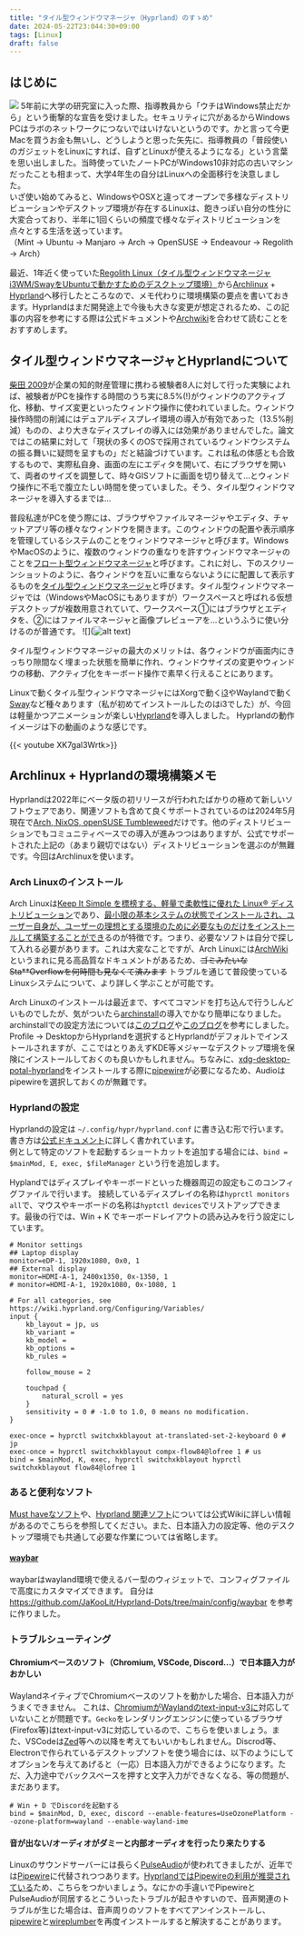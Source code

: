 ```yaml
---
title: "タイル型ウィンドウマネージャ（Hyprland）のすゝめ"
date: 2024-05-22T23:044:30+09:00
tags: [Linux]
draft: false
---
```

## はじめに
![](/images/arch_hyprland/image.png)
5年前に大学の研究室に入った際、指導教員から「ウチはWindows禁止だから」という衝撃的な宣告を受けました。セキュリティに穴があるからWindows PCはラボのネットワークにつないではいけないというのです。かと言って今更Macを買うお金も無いし、どうしようと思った矢先に、指導教員の「普段使いのガジェットをLinuxにすれば、自ずとLinuxが使えるようになる」という言葉を思い出しました。当時使っていたノートPCがWindows10非対応の古いマシンだったことも相まって、大学4年生の自分はLinuxへの全面移行を決意しました。  
いざ使い始めてみると、WindowsやOSXと違ってオープンで多様なディストリビューションやデスクトップ環境が存在するLinuxは、飽きっぽい自分の性分に大変合っており、半年に1回くらいの頻度で様々なディストリビューションを点々とする生活を送っています。  
（Mint -> Ubuntu -> Manjaro -> Arch -> OpenSUSE -> Endeavour -> Regolith -> Arch）  

最近、1年近く使っていた[Regolith Linux（タイル型ウィンドウマネージャi3WM/SwayをUbuntuで動かすためのデスクトップ環境）](https://regolith-desktop.com/)から[Archlinux](http://www.archlinux.jp/) + [Hyprland](https://hyprland.org/)へ移行したところなので、メモ代わりに環境構築の要点を書いておきます。Hyprlandはまだ開発途上で今後も大きな変更が想定されるため、この記事の内容を参考にする際は公式ドキュメントや[Archwiki](https://wiki.archlinux.jp/index.php/%E3%83%A1%E3%82%A4%E3%83%B3%E3%83%9A%E3%83%BC%E3%82%B8)を合わせて読むことをおすすめします。

## タイル型ウィンドウマネージャとHyprlandについて
[柴田 2009](http://id.nii.ac.jp/1001/00009260/)が企業の知的財産管理に携わる被験者8人に対して行った実験によれば、被験者がPCを操作する時間のうち実に8.5%(!)がウィンドウのアクティブ化、移動、サイズ変更といったウィンドウ操作に使われていました。ウィンドウ操作時間の削減にはデュアルディスプレイ環境の導入が有効であった（13.5%削減）ものの、より大きなディスプレイの導入には効果がありませんでした。論文ではこの結果に対して「現状の多くのOSで採用されているウィンドウシステムの振る舞いに疑問を呈すもの」だと結論づけています。これは私の体感とも合致するもので、実際私自身、画面の左にエディタを開いて、右にブラウザを開いて、両者のサイズを調整して、時々GISソフトに画面を切り替えて…とウィンドウ操作に不毛で腹立たしい時間を使っていました。そう、タイル型ウィンドウマネージャを導入するまでは...

普段私達がPCを使う際には、ブラウザやファイルマネージャやエディタ、チャットアプリ等の様々なウィンドウを開きます。このウィンドウの配置や表示順序を管理しているシステムのことをウィンドウマネージャと呼びます。WindowsやMacOSのように、複数のウィンドウの重なりを許すウィンドウマネージャのことを[フロート型ウィンドウマネージャ](https://ja.wikipedia.org/wiki/%E3%82%B9%E3%82%BF%E3%83%83%E3%82%AF%E5%9E%8B%E3%82%A6%E3%82%A3%E3%83%B3%E3%83%89%E3%82%A6%E3%83%9E%E3%83%8D%E3%83%BC%E3%82%B8%E3%83%A3)と呼びます。これに対し、下のスクリーンショットのように、各ウィンドウを互いに重ならないようにに配置して表示するものを[タイル型ウィンドウマネージャ](https://ja.wikipedia.org/wiki/%E3%82%BF%E3%82%A4%E3%83%AB%E5%9E%8B%E3%82%A6%E3%82%A3%E3%83%B3%E3%83%89%E3%82%A6%E3%83%9E%E3%83%8D%E3%83%BC%E3%82%B8%E3%83%A3)と呼びます。タイル型ウィンドウマネージャでは（WindowsやMacOSにもありますが）ワークスペースと呼ばれる仮想デスクトップが複数用意されていて、ワークスペース①にはブラウザとエディタを、②にはファイルマネージャと画像プレビューアを…というふうに使い分けるのが普通です。
![](![alt text](/images/arch_hyprland/screenshot.png))

タイル型ウィンドウマネージャの最大のメリットは、各ウィンドウが画面内にきっちり隙間なく埋まった状態を簡単に作れ、ウィンドウサイズの変更やウィンドウの移動、アクティブ化をキーボード操作で素早く行えることにあります。

Linuxで動くタイル型ウィンドウマネージャにはXorgで動く[i3](https://i3wm.org/)やWaylandで動く[Sway](https://swaywm.org/)など種々あります（私が初めてインストールしたのはi3でした）が、今回は軽量かつアニメーションが楽しい[Hyprland](https://hyprland.org/)を導入しました。
Hyprlandの動作イメージは下の動画のような感じです。

{{< youtube  XK7gal3Wrtk>}}

## Archlinux + Hyprlandの環境構築メモ
Hyprlandは2022年にベータ版の初リリースが行われたばかりの極めて新しいソフトウェアであり、関連ソフトも含めて良くサポートされているのは2024年5月現在で[Arch, NixOS, openSUSE Tumbleweed](https://wiki.hyprland.org/Getting-Started/Installation/#packages)だけです。他のディストリビューションでもコミュニティベースでの導入が進みつつはありますが、公式でサポートされた上記の（あまり親切ではない）ディストリビューションを選ぶのが無難です。今回はArchlinuxを使います。

### Arch Linuxのインストール
Arch Linuxは[Keep It Simple を標榜する、軽量で柔軟性に優れた Linux® ディストリビューション](http://www.archlinux.jp/)であり、[最小限の基本システムの状態でインストールされ、ユーザー自身が、ユーザーの理想とする環境のために必要なものだけをインストールして構築することができ](https://wiki.archlinux.jp/index.php/Arch_Linux)るのが特徴です。つまり、必要なソフトは自分で探して入れる必要があります。これは大変なことですが、Arch Linuxには[ArchWiki](https://wiki.archlinux.jp/index.php/%E3%83%A1%E3%82%A4%E3%83%B3%E3%83%9A%E3%83%BC%E3%82%B8)というまれに見る高品質なドキュメントがあるため、~~ゴミみたいなSta**Overflowを何時間も見なくて済みます~~ トラブルを通じて普段使っているLinuxシステムについて、より詳しく学ぶことが可能です。

Arch Linuxのインストールは最近まで、すべてコマンドを打ち込んで行うしんどいものでしたが、気がついたら[archinstall](https://wiki.archlinux.jp/index.php/Archinstall)の導入でかなり簡単になりました。
archinstallでの設定方法については[このブログ](https://japan.zdnet.com/article/35212977/)や[このブログ](https://qiita.com/jibri/items/7d352afcfc2754cfb0a0)を参考にしました。Profile -> DesktopからHyprlandを選択するとHyprlandがデフォルトでインストールされますが、ここではとりあえずKDE等メジャーなデスクトップ環境を保険にインストールしておくのも良いかもしれません。ちなみに、[xdg-desktop-potal-hyprland](https://wiki.hyprland.org/Useful-Utilities/Hyprland-desktop-portal/)をインストールする際に[pipewire](https://wiki.archlinux.jp/index.php/PipeWire)が必要になるため、Audioはpipewireを選択しておくのが無難です。

### Hyprlandの設定
Hyprlandの設定は `~/.config/hypr/hyprland.conf` に書き込む形で行います。
書き方は[公式ドキュメント](https://wiki.hyprland.org/Configuring/)に詳しく書かれています。  
例として特定のソフトを起動するショートカットを追加する場合には、`bind = $mainMod, E, exec, $fileManager` という行を追加します。  

Hyplandではディスプレイやキーボードといった機器周辺の設定もこのコンフィグファイルで行います。
接続しているディスプレイの名称は`hyprctl monitors all`で、マウスやキーボードの名称は`hyptctl devices`でリストアップできます。最後の行では、Win + K でキーボードレイアウトの読み込みを行う設定にしています。

```
# Monitor settings
## Laptop display
monitor=eDP-1, 1920x1080, 0x0, 1
## External display
monitor=HDMI-A-1, 2400x1350, 0x-1350, 1
# monitor=HDMI-A-1, 1920x1080, 0x-1080, 1

# For all categories, see https://wiki.hyprland.org/Configuring/Variables/
input {
    kb_layout = jp, us
    kb_variant =
    kb_model =
    kb_options =
    kb_rules =

    follow_mouse = 2

    touchpad {
        natural_scroll = yes
    }
    sensitivity = 0 # -1.0 to 1.0, 0 means no modification.
}

exec-once = hyprctl switchxkblayout at-translated-set-2-keyboard 0 # jp
exec-once = hyprctl switchxkblayout compx-flow84@lofree 1 # us
bind = $mainMod, K, exec, hyprctl switchxkblayout hyprctl switchxkblayout flow84@lofree 1
```

### あると便利なソフト
[Must haveなソフト](https://wiki.hyprland.org/Useful-Utilities/Must-have/)や、[Hyprland 関連ソフト](https://wiki.hyprland.org/Useful-Utilities/Hypr-Ecosystem/)については公式Wikiに詳しい情報があるのでこちらを参照してください。また、日本語入力の設定等、他のデスクトップ環境でも共通して必要な作業については省略します。

#### [waybar](https://github.com/Alexays/Waybar)
waybarはwayland環境で使えるバー型のウィジェットで、コンフィグファイルで高度にカスタマイズできます。
自分は https://github.com/JaKooLit/Hyprland-Dots/tree/main/config/waybar を参考に作りました。

### トラブルシューティング
#### Chromiumベースのソフト（Chromium, VSCode, Discord...）で日本語入力がおかしい
WaylandネイティブでChromiumベースのソフトを動かした場合、日本語入力がうまくできません。
これは、[ChromiumがWaylandのtext-input-v3に](https://zenn.dev/yangniao23/scraps/1ea51913f482cf)対応していないことが問題です。`Gecko`をレンダリングエンジンに使っているブラウザ(Firefox等)はtext-input-v3に対応しているので、こちらを使いましょう。また、VSCodeは[Zed](https://zed.dev/)等への以降を考えてもいいかもしれません。Discrod等、Electronで作られているデスクトップソフトを使う場合には、以下のようにしてオプションを与えてあげると（一応）日本語入力ができるようになります。ただ、入力途中でバックスペースを押すと文字入力ができなくなる、等の問題が、まだあります。

```
# Win + D でDiscordを起動する
bind = $mainMod, D, exec, discord --enable-features=UseOzonePlatform --ozone-platform=wayland --enable-wayland-ime 
```

#### 音が出ない/オーディオがダミーと内部オーディオを行ったり来たりする
Linuxのサウンドサーバーには長らく[PulseAudio](https://wiki.archlinux.jp/index.php/PulseAudio)が使われてきましたが、近年では[Pipewire](https://wiki.archlinux.jp/index.php/PipeWire)に代替されつつあります。[HyprlandではPipewireの利用が推奨されている](https://wiki.hyprland.org/Useful-Utilities/Must-have/)ため、こちらをつかいましょう。なにかの手違いでPipewireとPulseAudioが同居するとこういったトラブルが起きやすいので、音声関連のトラブルが生じた場合は、音声周りのソフトをすべてアンインストールし、[pipewire](https://wiki.archlinux.jp/index.php/PipeWire)と[wireplumber](https://wiki.archlinux.jp/index.php/WirePlumber)を再度インストールすると解決することがあります。